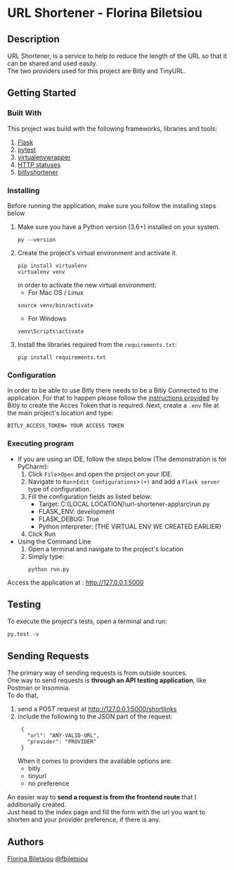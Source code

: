 URL Shortener - Florina Biletsiou
======================
## Description

URL Shortener, is a service to help to reduce the length of the URL so that it can be shared and used easily.
<br>The two providers used for this project are Bitly and TinyURL.

## Getting Started

### Built With

This project was build with the following frameworks, libraries and tools:
1. [Flask](http://flask.pocoo.org/)
2. [pytest](http://pytest.org/latest/)
3. [virtualenvwrapper](https://virtualenvwrapper.readthedocs.io/en/latest/)
4. [HTTP statuses](https://httpstatuses.com/)
5. [bitlyshortener](https://bitly.com/pages/solutions/for-developers)

### Installing

Before running the application, make sure you follow the installing steps below

1. Make sure you have a Python version (3.6+) installed on your system. 
    ```
    py --version
    ```
2. Create the project's virtual environment and activate it. 
    ```
    pip install virtualenv
    virtualenv venv
    ```
   in order to activate the new virtual environment:
    * For Mac OS / Linux
    ```
    source venv/bin/activate 
    ```
    * For Windows
    ```
    venv\Scripts\activate
    ```
3. Install the libraries required from the `requirements.txt`:
    ```
    pip install requirements.txt
    ```

### Configuration

In order to be able to use Bitly there needs to be a Bitly Connected to the application. 
For that to happen please follow the [instructions provided](https://support.bitly.com/hc/en-us/articles/230647907-How-do-I-generate-an-OAuth-access-token-for-the-Bitly-API-) by Bitly to create the Acces Token that is required.
Next, create a `.env` file at the main project's location and type:
```
BITLY_ACCESS_TOKEN= YOUR ACCESS TOKEN
```


### Executing program

* If you are using an IDE, follow the steps below (The demonstration is for PyCharm):
  1. Click `File`>`Open` and open the project on your IDE. 
  2. Navigate to `Run`>`Edit Configurations`>`(+)` and add a `Flask server` type of configuration. 
  3. Fill the configuration fields as listed below:
     * Target: C:\(LOCAL LOCATION)\url-shortener-app\src\run.py
     * FLASK_ENV: development
     * FLASK_DEBUG: True
     * Python interpreter: (THE VIRTUAL ENV WE CREATED EARLIER)
  4. Click Run
* Using the Command Line
  1. Open a terminal and navigate to the project's location
  2. Simply type:
       ```
       python run.py
       ```

Access the application at : http://127.0.0.1:5000

## Testing

To execute the project's tests, open a terminal and run:
```
py.test -v    
```

## Sending Requests

The primary way of sending requests is from outside sources.<br> 
One way to send requests is **through an API testing application**, like Postman or Insomnia.
<br>To do that,
1. send a POST request at http://127.0.0.1:5000/shortlinks
2. include the following to the JSON part of the request:
   ```
    {
      "url": "ANY-VALID-URL",
      "provider": "PROVIDER"
    }
    ```
    When it comes to providers the available options are:
   * bitly
   * tinyurl
   * no preference

An easier way to **send a request is from the frontend route** that I additionally created. <br>
Just head to the index page and fill the form with the url you want to shorten and your provider preference, if there is any.


## Authors
[Florina Biletsiou](https://www.linkedin.com/in/florina-biletsiou/) [@fbiletsiou](https://github.com/fbiletsiou)

